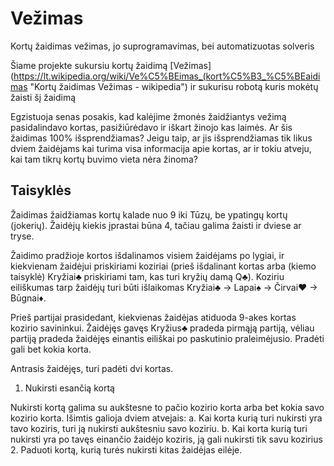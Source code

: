 # Vežimas
Kortų žaidimas vežimas, jo suprogramavimas, bei automatizuotas solveris

Šiame projekte sukursiu kortų žaidimą [Vežimas](https://lt.wikipedia.org/wiki/Ve%C5%BEimas_(kort%C5%B3_%C5%BEaidimas "Kortų žaidimas Vežimas - wikipedia")
ir sukurisu robotą kuris mokėtų žaisti šį žaidimą

Egzistuoja senas posakis, kad kalėjime žmonės žaidžiantys vežimą pasidalindavo kortas, pasižiūrėdavo ir iškart žinojo kas laimės. Ar šis žaidimas 100% išsprendžiamas? Jeigu taip, ar jis išsprendžiamas tik likus dviem žaidėjams kai turima visa informacija apie kortas, ar ir tokiu atveju, kai tam tikrų kortų buvimo vieta nėra žinoma?

## Taisyklės

Žaidimas žaidžiamas kortų kalade nuo 9 iki Tūzų, be ypatingų kortų (jokerių). Žaidėjų kiekis įprastai būna 4, tačiau galima žaisti ir dviese ar tryse. 

Žaidimo pradžioje kortos išdalinamos visiem žaidėjams po lygiai, ir kiekvienam žaidėjui priskiriami koziriai (prieš išdalinant kortas arba (kiemo taisyklė) Kryžiai♣️ priskiriami tam, kas turi kryžių damą Q♣️). Koziriu eiliškumas tarp žaidėjų turi būti išlaikomas Kryžiai♣️ -> Lapai♠ -> Čirvai♥ -> Būgnai♦.

Prieš partijai prasidedant, kiekvienas žaidėjas atiduoda 9-akes kortas kozirio savininkui.
Žaidėjęs gavęs Kryžius♣️ pradeda pirmąją partiją, vėliau partiją pradeda žaidėjęs einantis eiliškai po paskutinio praleimėjusio. Pradėti gali bet kokia korta.

Antrasis žaidėjęs, turi padėti dvi kortas.
1. Nukirsti esančią kortą

Nukirsti kortą galima su aukštesne to pačio kozirio korta arba bet kokia savo kozirio korta. Išimtis galioja dviem atvejais:
a. Kai korta kurią turi nukirsti yra tavo koziris, turi ją nukirsti aukštesniu savo koziriu.
b. Kai korta kurią turi nukirsti yra po tavęs einančio žaidėjo koziris, ją gali nukirsti tik savu kozirius
2. Paduoti kortą, kurią turės nukirsti kitas žaidėjas eilėje.

